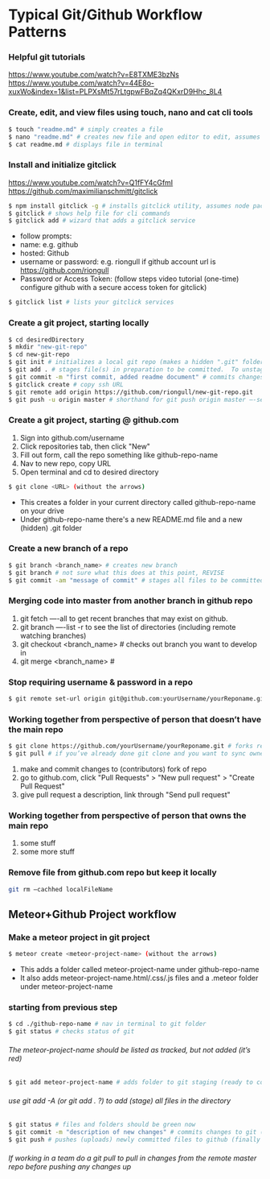 # Typical Git/Github Workflow Patterns 

### Helpful git tutorials
https://www.youtube.com/watch?v=E8TXME3bzNs
https://www.youtube.com/watch?v=44E8o-xuxWo&index=1&list=PLPXsMt57rLtgpwFBqZq4QKxrD9Hhc_8L4

### Create, edit, and view files using touch, nano and cat cli tools
``` sh
$ touch "readme.md" # simply creates a file
$ nano "readme.md" # creates new file and open editor to edit, assumes nano is already installed
$ cat readme.md # displays file in terminal
```

### Install and initialize gitclick
https://www.youtube.com/watch?v=Q1fFY4cGfmI
https://github.com/maximilianschmitt/gitclick
``` sh
$ npm install gitclick -g # installs gitclick utility, assumes node package manager is already installed
$ gitclick # shows help file for cli commands
$ gitclick add # wizard that adds a gitclick service
```
* follow prompts:
* name: e.g. github
* hosted: Github
* username or password: <username> e.g. riongull if github account url is https://github.com/riongull
* Password or Access Token: (follow steps video tutorial (one-time) configure github with a secure access token for gitclick)
``` sh
$ gitclick list # lists your gitclick services
```

### Create a git project, starting locally
``` sh
$ cd desiredDirectory
$ mkdir "new-git-repo"
$ cd new-git-repo
$ git init # initializes a local git repo (makes a hidden ".git" folder in your present directory), assumes git is installed on computer already
$ git add . # stages file(s) in preparation to be committed.  To unstage a file, use 'git reset HEAD README.MD’
$ git commit -m "first commit, added readme document" # commits changes in preparation to be pushed to github.com.  To remove this commit and modify the file, use 'git reset --soft HEAD~1' and commit and add the file again.
$ gitclick create # copy ssh URL
$ git remote add origin https://github.com/riongull/new-git-repo.git
$ git push -u origin master # shorthand for git push origin master —-set-upstream, I think
```

### Create a git project, starting @ github.com
1. Sign into github.com/username
2. Click repositories tab, then click "New"
3. Fill out form, call the repo something like github-repo-name
4. Nav to new repo, copy URL
5. Open terminal and cd to desired directory
``` sh
$ git clone <URL> (without the arrows)
```
* This creates a folder in your current directory called github-repo-name on your drive
* Under github-repo-name there's a new README.md file and a new (hidden) .git folder

### Create a new branch of a repo
``` sh
$ git branch <branch_name> # creates new branch
$ git branch # not sure what this does at this point, REVISE
$ git commit -am "message of commit" # stages all files to be committed, then commits a branch with the message.
```

### Merging code into master from another branch in github repo
1. git fetch —-all to get recent branches that may exist on github.
2. git branch —-list -r  to see the list of directories (including remote watching branches)
3. git checkout <branch_name> # checks out branch you want to develop in
4. git merge <branch_name> #

### Stop requiring username & password in a repo
``` sh
$ git remote set-url origin git@github.com:yourUsername/yourReponame.git
```
### Working together from perspective of person that doesn’t have the main repo
``` sh
$ git clone https://github.com/yourUsername/yourReponame.git # forks repo you want to work
$ git pull # if you’ve already done git clone and you want to sync owner’s changes to your local drive
```
1. make and commit changes to (contributors) fork of repo
2. go to github.com, click "Pull Requests" > "New pull request" > "Create Pull Request"
3. give pull request a description, link through "Send pull request"

### Working together from perspective of person that owns the main repo
1. some stuff
2. some more stuff

### Remove file from github.com repo but keep it locally
``` sh
git rm —cachhed localFileName
```

## Meteor+Github Project workflow

### Make a meteor project in git project
```sh
$ meteor create <meteor-project-name> (without the arrows)
```
* This adds a folder called meteor-project-name under github-repo-name
* It also adds meteor-project-name.html/.css/.js files and a .meteor folder under meteor-project-name

### starting from previous step
``` sh
$ cd ./github-repo-name # nav in terminal to git folder
$ git status # checks status of git
```
###### The meteor-project-name should be listed as tracked, but not added (it’s red)
``` sh
$ git add meteor-project-name # adds folder to git staging (ready to commit)
```
###### use git add -A (or git add . ?) to add (stage) all files in the directory
``` sh
$ git status # files and folders should be green now
$ git commit -m "description of new changes" # commits changes to git (not github yet)
$ git push # pushes (uploads) newly committed files to github (finally syncing local and remote repos)
```
###### If working in a team do a git pull to pull in changes from the remote master repo before pushing any changes up
